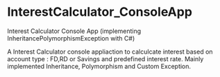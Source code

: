 # InterestCalculator_ConsoleApp
Interest Calculator Console App (implementing InheritancePolymorphismException with C#)

A Interest Calculator console appliaction to calculcate interest based on account type : FD,RD or Savings and predefined interest rate.
Mainly implemented Inheritance, Polymorphism and Custom Exception. 

